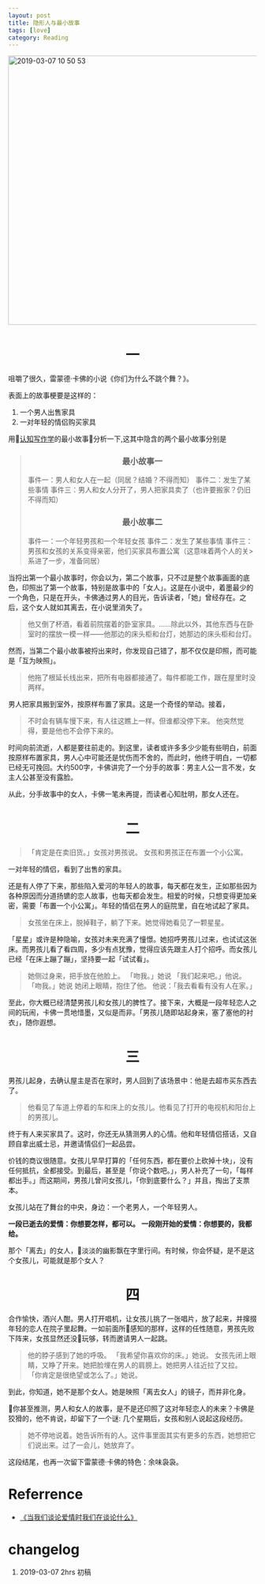 ```yaml
---
layout: post
title: 隐形人与最小故事
tags: [love]
category: Reading
---
```






<img width="545" alt="2019-03-07 10 50 53" src="https://user-images.githubusercontent.com/23351109/53928990-36964c80-40c7-11e9-8f6d-6b21816c7b7a.png">

# <center> 一

咀嚼了很久，雷蒙德·卡佛的小说《你们为什么不跳个舞？》。

表面上的故事梗要是这样的：

1. 一个男人出售家具
2. 一对年轻的情侣购买家具

用[认知写作学](http://openmind.mikecrm.com/ckEpfUn)的最小故事分析一下,这其中隐含的两个最小故事分别是

> ### <center>最小故事一
> 事件一：男人和女人在一起（同居？结婚？不得而知）
> 事件二：发生了某些事情
> 事件三：男人和女人分开了，男人把家具卖了（也许要搬家？仍旧不得而知）
>
> ### <center>最小故事二
> 事件一：一个年轻男孩和一个年轻女孩
> 事件二：发生了某些事情
> 事件三：男孩和女孩的关系变得亲密，他们买家具布置公寓（这意味着两个人的关> 系进了一步，准备同居）

当捋出第一个最小故事时，你会以为，第二个故事，只不过是整个故事画面的底色，印照出了第一个故事，特别是故事中的「女人」。这是在小说中，着墨最少的一个角色，只是在开头，卡佛通过男人的目光，告诉读者，「她」曾经存在。之后，这个女人就如其离去，在小说里消失了。

> 他又倒了杯酒，看着前院摆着的卧室家具。……除此以外，其他东西与在卧室时的摆放一模一样——他那边的床头柜和台灯，她那边的床头柜和台灯。


然而，当第二个最小故事被捋出来时，你发现自己错了，那不仅仅是印照，而可能是「互为映照」。

> 他拖了根延长线出来，把所有电器都接通了。每件都能工作，跟在屋里时没两样。

男人把家具搬到室外，按原样布置了家具。这是一个奇怪的举动。接着，

> 不时会有辆车慢下来，有人往这瞧上一样。但谁都没停下来。
> 他突然觉得，要是他也不会停下来的。

时间向前流逝，人都是要往前走的。到这里，读者或许多多少少能有些明白，前面按原样布置家具，男人心中可能还是忧伤而不舍的，而此时，他终于明白，一切都已经无可挽回。大约500字，卡佛讲完了一个分手的故事：男主人公一言不发，女主人公甚至没有露脸。

从此，分手故事中的女人，卡佛一笔未再提，而读者心知肚明，那女人还在。

# <center> 二

> 「肯定是在卖旧货。」女孩对男孩说。
> 女孩和男孩正在布置一个小公寓。

一对年轻的情侣，看到了出售的家具。

还是有人停了下来，那些陷入爱河的年轻人的故事，每天都在发生，正如那些因为各种原因而分道扬镳的恋人故事，也每天都会发生。相爱的时候，只想变得更加亲密，需要「布置一个小公寓」。年轻的情侣在男人的庭院里，自在地试起了家具。

> 女孩坐在床上，脱掉鞋子，躺了下来。她觉得她看见了一颗星星。

「星星」或许是种隐喻，女孩对未来充满了憧憬。她招呼男孩儿过来，也试试这张床。而男孩儿看了看四周，多少有点犹豫，觉得应该先跟主人打个招呼。而女孩儿已经「在床上蹦了蹦」，坚持要一起「试试看」。

> 她侧过身来，把手放在他脸上。
> 「吻我。」她说
> 「我们起来吧。」他说。
> 「吻我。」她说
> 她闭上眼睛，抱住了他。
> 他说：「我去看看有没有人在家。」

至此，你大概已经清楚男孩儿和女孩儿的脾性了。接下来，大概是一段年轻恋人之间的玩闹，卡佛一贯地惜墨，又似是而非。「男孩儿随即站起身来，塞了塞他的衬衣」，随你遐想。

# <center> 三

男孩儿起身，去确认屋主是否在家时，男人回到了该场景中：他是去超市买东西去了。

> 他看见了车道上停着的车和床上的女孩儿。他看见了打开的电视机和阳台上的男孩儿。

终于有人来买家具了。这时，你还无从猜测男人的心情。他和年轻情侣搭话，又自顾自拿出威士忌，并邀请情侣们一起品尝。

价钱的商议很随意。女孩儿早早打算的「任何东西，都在要价上砍掉十块」，没有任何抵抗，全都接受。到最后，甚至是「你说个数吧。」，男人补充了一句，「每样都出手。」而这期间，男孩儿曾问女孩儿，「你到底要什么？」并且，掏出了支票本。

女孩儿站在了舞台的中央，身边：一个老男人，一个年轻男人。

**一段已逝去的爱情：你想要怎样，都可以。**
**一段刚开始的爱情：你想要的，我都给。**

那个「离去」的女人，淡淡的幽影飘在字里行间。有时候，你会怀疑，是不是这个女孩儿，可能就是那个女人？

# <center> 四

合作愉快，酒兴人酣。男人打开唱机，让女孩儿挑了一张唱片，放了起来，并撺掇年轻的恋人在院子里起舞。一如前面所感知的那样，这样的任性随意，男孩先败下阵来，女孩显然还没玩够，转而邀请男人一起跳。

> 他的脖子感到了她的呼吸。
> 「我希望你喜欢你的床。」她说。
> 女孩先闭上眼睛，又睁了开来。她把脸埋在男人的肩膀上。她把男人往近拉了又拉。
> 「你肯定是很绝望或怎么了。」她说。

到此，你知道，她不是那个女人。她是映照「离去女人」的镜子，而并非化身。

你甚至推测，男人和女人的故事，是不是还印照了这对年轻恋人的未来？卡佛是狡猾的，他不肯说，却留下了一个谜: 几个星期后，女孩和别人说起这段经历。

> 她不停地说着。她告诉所有的人。这件事里面其实有更多的东西，她想把它们说出来。过了一会儿，她放弃了。

这段结尾，也再一次留下雷蒙德·卡佛的特色：余味袅袅。

# Referrence
- [《当我们谈论爱情时我们在谈论什么》](https://book.douban.com/subject/4010969/)


# changelog
1. 2019-03-07 2hrs 初稿
